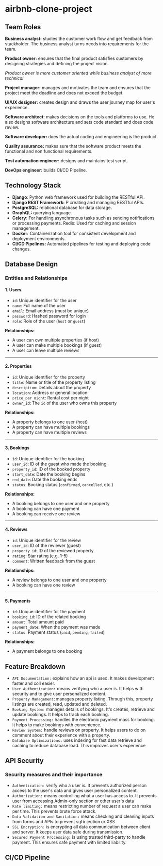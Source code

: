# airbnb-clone-project

## Team Roles

**Business analyst:** studies the customer work flow and get feedback from stackholder. The business analyst turns needs into requirements for the team. 

**Product owner:** ensures that the final product satisfies customers by designing strategies and defining the project vision. 

*Product owner is more customer oriented while business analyst of more technical*

**Project manager:** manages and motivates the team and ensures that the project meet the deadline and does not exceed the budget. 

**UI/UX designer:** creates design and draws the user journey map for user's experience. 

**Software architect:** makes decisions on the tools and platforms to use. He also designs software architecture and sets code standard and does code review. 

**Software developer:** does the actual coding and engineering is the product. 

**Quality assurance:** makes sure that the software product meets the functional and non functional requirements.

**Test automation engineer:** designs and maintains test script. 

**DevOps engineer:** builds CI/CD Pipeline. 

## Technology Stack

- **Django**: Python web framework used for building the RESTful API.
- **Django REST Framework:** P creating and managing RESTful APIs.
- **PostgreSQL:** relational database for data storage.
- **GraphQL:** querying language.
- **Celery:** For handling asynchronous tasks such as sending notifications or processing payments.
Redis: Used for caching and session management.
- **Docker:** Containerization tool for consistent development and deployment environments.
- **CI/CD Pipelines:** Automated pipelines for testing and deploying code changes. 

## Database Design

### Entities and Relationships

#### 1. Users
- `id`: Unique identifier for the user
- `name`: Full name of the user
- `email`: Email address (must be unique)
- `password`: Hashed password for login
- `role`: Role of the user (`host` or `guest`)

**Relationships:**
- A user can own multiple properties (if host)
- A user can make multiple bookings (if guest)
- A user can leave multiple reviews

---

#### 2. Properties
- `id`: Unique identifier for the property
- `title`: Name or title of the property listing
- `description`: Details about the property
- `location`: Address or general location
- `price_per_night`: Rental cost per night
- `owner_id`: The `id` of the user who owns this property

**Relationships:**
- A property belongs to one user (host)
- A property can have multiple bookings
- A property can have multiple reviews

---

#### 3. Bookings
- `id`: Unique identifier for the booking
- `user_id`: ID of the guest who made the booking
- `property_id`: ID of the booked property
- `start_date`: Date the booking begins
- `end_date`: Date the booking ends
- `status`: Booking status (`confirmed`, `cancelled`, etc.)

**Relationships:**
- A booking belongs to one user and one property
- A booking can have one payment
- A booking can receive one review

---

#### 4. Reviews
- `id`: Unique identifier for the review
- `user_id`: ID of the reviewer (guest)
- `property_id`: ID of the reviewed property
- `rating`: Star rating (e.g. 1-5)
- `comment`: Written feedback from the guest

**Relationships:**
- A review belongs to one user and one property
- A booking can have one review

---

#### 5. Payments
- `id`: Unique identifier for the payment
- `booking_id`: ID of the related booking
- `amount`: Total amount paid
- `payment_date`: When the payment was made
- `status`: Payment status (`paid`, `pending`, `failed`)

**Relationships:**
- A payment belongs to one booking

## Feature Breakdown
- `API Documentation:` explains how an api is used. It makes development faster and coll easier. 
- `User Authentication:` means verifying who a user is. It helps with security and to give user personalized content. 
- `Property Management:`manages property listing. Through this, property listings are created, read, updated and deleted. 
- `Booking System:` manages details of bookings. It's creates, retrieve and update bookings. It helps to track each booking. 
- `Payment Processing:` handles the electronic payment mass for booking. It helps to make bookings with convenience. 
- `Review System:` handle reviews on property. It helps users to do on comment about their experience with a property. 
- `Database Optimizations:` uses indexing for fast data retrieve and caching to reduce database load. This improves user's experience 
## API Security
### Security measures and their importance
- `Authentication:` verify who a user is. It prevents authorized person access to the user's data and gives user personalized content. 
- `Authorization:` means controlling what a user has access to. It prevents user from accessing Admin-only section or other user's data
- `Rate limiting:` means restricting number of request a user can make per time. This prevents brute force attack. 
- `Data Validation and Sanitation:` means checking  and cleaning inputs from forms and APIs to prevent sql injection or XSS
- `SSL Encryption:` is encrypting all data communication between client and server. It keeps user data safe during transmission. 
- `Secured Payment Processing:` is using trusted third-party to handle payment. This ensures safe payment with limited liability. 

## CI/CD Pipeline
